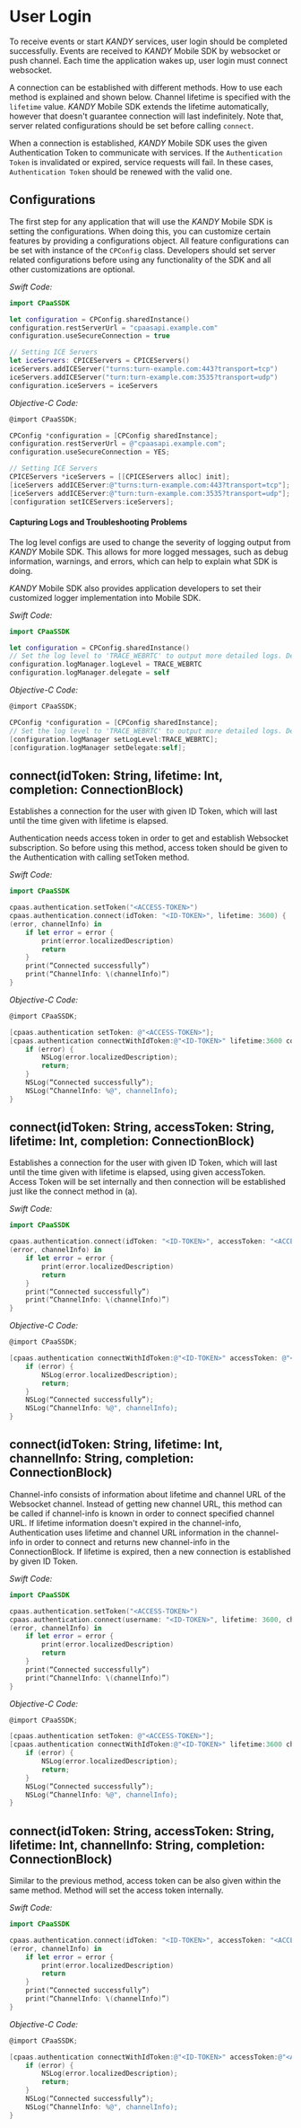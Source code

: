 # User Login

To receive events or start $KANDY$ services, user login should be completed successfully. Events are received to $KANDY$ Mobile SDK by websocket or push channel. Each time the application wakes up, user login must connect websocket.

A connection can be established with different methods. How to use each method is explained and shown below. Channel lifetime is specified with the `lifetime` value. $KANDY$ Mobile SDK extends the lifetime automatically, however that doesn't guarantee connection will last indefinitely. Note that, server related configurations should be set before calling `connect`.

When a connection is established, $KANDY$ Mobile SDK uses the given Authentication Token to communicate with services. If the `Authentication Token` is invalidated or expired, service requests will fail. In these cases, `Authentication Token` should be renewed with the valid one.

## Configurations

The first step for any application that will use the $KANDY$ Mobile SDK is setting the configurations. When doing this, you can customize certain features by providing a configurations object. All feature configurations can be set with instance of the `CPConfig` class. Developers should set server related configurations before using any functionality of the SDK and all other customizations are optional.

*Swift Code:*
```swift
import CPaaSSDK

let configuration = CPConfig.sharedInstance()
configuration.restServerUrl = "cpaasapi.example.com"
configuration.useSecureConnection = true

// Setting ICE Servers
let iceServers: CPICEServers = CPICEServers()
iceServers.addICEServer("turns:turn-example.com:443?transport=tcp")
iceServers.addICEServer("turn:turn-example.com:3535?transport=udp")
configuration.iceServers = iceServers
```

*Objective-C Code:*
```objective-c
@import CPaaSSDK;

CPConfig *configuration = [CPConfig sharedInstance];
configuration.restServerUrl = @"cpaasapi.example.com";
configuration.useSecureConnection = YES;

// Setting ICE Servers
CPICEServers *iceServers = [[CPICEServers alloc] init];
[iceServers addICEServer:@"turns:turn-example.com:443?transport=tcp"];
[iceServers addICEServer:@"turn:turn-example.com:3535?transport=udp"];
[configuration setICEServers:iceServers];
```

#### Capturing Logs and Troubleshooting Problems

The log level configs are used to change the severity of logging output from $KANDY$ Mobile SDK. This allows for more logged messages, such as debug information, warnings, and errors, which can help to explain what SDK is doing.

$KANDY$ Mobile SDK also provides application developers to set their customized logger implementation into Mobile SDK.

*Swift Code:*
```swift
import CPaaSSDK

let configuration = CPConfig.sharedInstance()
// Set the log level to 'TRACE_WEBRTC' to output more detailed logs. Default is 'TRACE'.
configuration.logManager.logLevel = TRACE_WEBRTC
configuration.logManager.delegate = self
```

*Objective-C Code:*
```objective-c
@import CPaaSSDK;

CPConfig *configuration = [CPConfig sharedInstance];
// Set the log level to 'TRACE_WEBRTC' to output more detailed logs. Default is 'TRACE'.
[configuration.logManager setLogLevel:TRACE_WEBRTC];
[configuration.logManager setDelegate:self];
```

## connect(idToken: String, lifetime: Int, completion: ConnectionBlock)

Establishes a connection for the user with given ID Token, which will last until the time given with lifetime is elapsed.

Authentication needs access token in order to get and establish Websocket subscription. So before using this method, access token should be given to the Authentication with calling setToken method.

*Swift Code:*
```swift
import CPaaSSDK

cpaas.authentication.setToken("<ACCESS-TOKEN>")
cpaas.authentication.connect(idToken: "<ID-TOKEN>", lifetime: 3600) {
(error, channelInfo) in
    if let error = error {
        print(error.localizedDescription)
        return
    }
    print(“Connected successfully”)
    print(“ChannelInfo: \(channelInfo)”)
}
```
*Objective-C Code:*
```Objective-C
@import CPaaSSDK;

[cpaas.authentication setToken: @"<ACCESS-TOKEN>"];
[cpaas.authentication connectWithIdToken:@"<ID-TOKEN>" lifetime:3600 completion:^(CPError * _Nullable error, NSString * _Nullable channelInfo) {
    if (error) {
        NSLog(error.localizedDescription);
        return;
    }
    NSLog(“Connected successfully”);
    NSLog(“ChannelInfo: %@", channelInfo);
}
```

## connect(idToken: String, accessToken: String, lifetime: Int, completion: ConnectionBlock)

Establishes a connection for the user with given ID Token, which will last until the time given with lifetime is elapsed, using given accessToken. Access Token will be set internally and then connection will be established just like the connect method in (a).

*Swift Code:*
```swift
import CPaaSSDK

cpaas.authentication.connect(idToken: "<ID-TOKEN>", accessToken: "<ACCESS-TOKEN>", lifetime: 3600) {
(error, channelInfo) in
    if let error = error {
        print(error.localizedDescription)
        return
    }
    print(“Connected successfully”)
    print(“ChannelInfo: \(channelInfo)”)
}
```
*Objective-C Code:*
```Objective-C
@import CPaaSSDK;

[cpaas.authentication connectWithIdToken:@"<ID-TOKEN>" accessToken: @"<ACCESS-TOKEN>" lifetime:3600 completion:^(CPError * _Nullable error, NSString * _Nullable channelInfo) {
    if (error) {
        NSLog(error.localizedDescription);
        return;
    }
    NSLog(“Connected successfully”);
    NSLog(“ChannelInfo: %@", channelInfo);
}
```

## connect(idToken: String, lifetime: Int, channelInfo: String, completion: ConnectionBlock)

Channel-info consists of information about lifetime and channel URL of the Websocket channel. Instead of getting new channel URL, this method can be called if channel-info is known in order to connect specified channel URL. If lifetime information doesn't expired in the channel-info, Authentication uses lifetime and channel URL information in the channel-info in order to connect and returns new channel-info in the ConnectionBlock. If lifetime is expired, then a new connection is established by given ID Token.

*Swift Code:*
```swift
import CPaaSSDK

cpaas.authentication.setToken("<ACCESS-TOKEN>")
cpaas.authentication.connect(username: "<ID-TOKEN>", lifetime: 3600, channelInfo: "<CHANNEL-INFO>") {
(error, channelInfo) in
    if let error = error {
        print(error.localizedDescription)
        return
    }
    print(“Connected successfully”)
    print(“ChannelInfo: \(channelInfo)”)
}
```
*Objective-C Code:*
```Objective-C
@import CPaaSSDK;

[cpaas.authentication setToken: @"<ACCESS-TOKEN>"];
[cpaas.authentication connectWithIdToken:@"<ID-TOKEN>" lifetime:3600 channelInfo: @"<CHANNEL-INFO>" completion:^(CPError * _Nullable error, NSString * _Nullable channelInfo) {
    if (error) {
        NSLog(error.localizedDescription);
        return;
    }
    NSLog(“Connected successfully”);
    NSLog(“ChannelInfo: %@", channelInfo);
}
```

## connect(idToken: String, accessToken: String, lifetime: Int, channelInfo: String, completion: ConnectionBlock)

Similar to the previous method, access token can be also given within the same method. Method will set the access token internally.

*Swift Code:*
```swift
import CPaaSSDK

cpaas.authentication.connect(idToken: "<ID-TOKEN>", accessToken: "<ACCESS-TOKEN>", lifetime: 3600, channelInfo: "<CHANNEL-INFO>") {
(error, channelInfo) in
    if let error = error {
        print(error.localizedDescription)
        return
    }
    print(“Connected successfully”)
    print(“ChannelInfo: \(channelInfo)”)
}
```
*Objective-C Code:*
```Objective-C
@import CPaaSSDK;

[cpaas.authentication connectWithIdToken:@"<ID-TOKEN>" accessToken:@"<ACCESS-TOKEN>" lifetime:3600 channelInfo: @"<CHANNEL-INFO>" completion:^(CPError * _Nullable error, NSString * _Nullable channelInfo) {
    if (error) {
        NSLog(error.localizedDescription);
        return;
    }
    NSLog(“Connected successfully”);
    NSLog(“ChannelInfo: %@", channelInfo);
}
```
